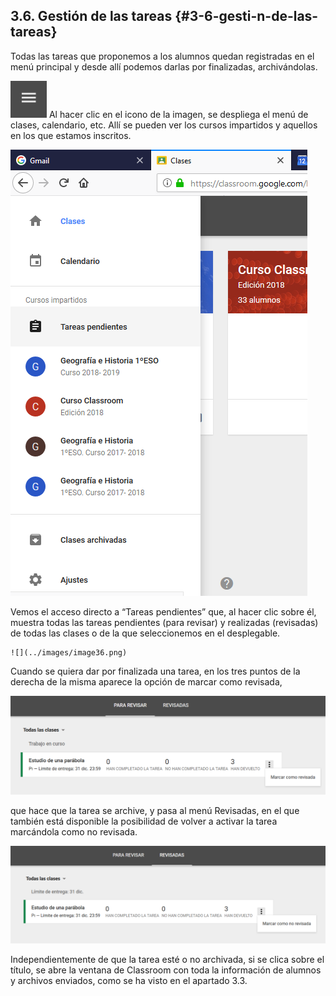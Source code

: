 ## 3.6\. Gestión de las tareas {#3-6-gesti-n-de-las-tareas}

Todas las tareas que proponemos a los alumnos quedan registradas en el menú principal y desde allí podemos darlas por finalizadas, archivándolas.

  ![](../images/image25.png) Al hacer clic en el icono de la imagen, se despliega el menú de clases, calendario, etc. Allí se pueden ver los cursos impartidos y aquellos en los que estamos inscritos.

![](../images/image39.png)

Vemos el acceso directo a “Tareas pendientes” que, al hacer clic sobre él, muestra todas las tareas pendientes (para revisar) y realizadas (revisadas) de todas las clases o de la que seleccionemos en el desplegable.

    ![](../images/image36.png)

Cuando se quiera dar por finalizada una tarea, en los tres puntos de la derecha de la misma aparece la opción de marcar como revisada,

![](../images/image22.png)

que hace que la tarea se archive, y pasa al menú Revisadas, en el que también está disponible la posibilidad de volver a activar la tarea marcándola como no revisada.

![](../images/image29.png)

Independientemente de que la tarea esté o no archivada, si se clica sobre el título, se abre la ventana de Classroom con toda la información de alumnos y archivos enviados, como se ha visto en el apartado 3.3.